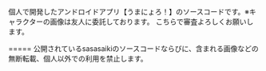 
個人で開発したアンドロイドアプリ【うまにょろ！】のソースコードです。※キャラクターの画像は友人に委託しております。
こちらで審査よろしくお願いします。

=====
公開されているsasasaikiのソースコードならびに、含まれる画像などの無断転載、個人以外での利用を禁止します。